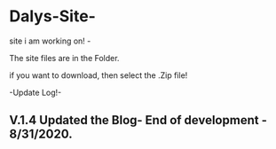 # Dalys-Site-
site i am working on! -

The site files are in the Folder.

if you want to download, then select the .Zip file!

-Update Log!-

V.1.4
Updated the Blog-
End of development - 8/31/2020.
-
